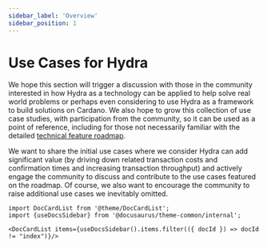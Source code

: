 ```yaml
---
sidebar_label: 'Overview'
sidebar_position: 1
---
```


# Use Cases for Hydra

We hope this section will trigger a discussion with those in the community interested in how Hydra as a technology can be applied to help solve real world problems or perhaps even considering to use Hydra as a framework to build solutions on Cardano. We also hope to grow this collection of use case studies, with participation from the community, so it can be used as a point of reference, including for those not necessarily familiar with the detailed [technical feature roadmap](https://github.com/orgs/input-output-hk/projects/21).

We want to share the initial use cases where we consider Hydra can add significant value (by driving down related transaction costs and confirmation times and increasing transaction throughput) and actively engage the community to discuss and contribute to the use cases featured on the roadmap. Of course, we also want to encourage the community to raise additional use cases we inevitably omitted.

```mdx-code-block
import DocCardList from '@theme/DocCardList';
import {useDocsSidebar} from '@docusaurus/theme-common/internal';

<DocCardList items={useDocsSidebar().items.filter(({ docId }) => docId != "index")}/>
```
